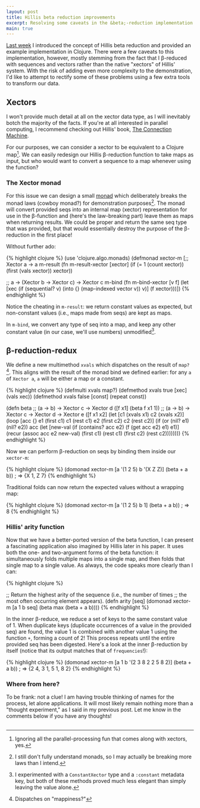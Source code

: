 ```yaml
---
layout: post
title: Hillis beta reduction improvements
excerpt: Resolving some caveats in the &beta;-reduction implementation.
main: true
---
```


[Last week][1] I introduced the concept of Hillis beta reduction and provided an example implementation in Clojure. There were a few caveats to this implementation, however, mostly stemming from the fact that I &beta;-reduced with sequences and vectors rather than the native "xectors" of Hillis' system. With the risk of adding even more complexity to the demonstration, I'd like to attempt to rectify some of these problems using a few extra tools to transform our data.

## Xectors

I won't provide much detail at all on the xector data type, as I will inevitably botch the majority of the facts. If you're at all interested in parallel computing, I recommend checking out Hillis' book, [The Connection Machine][2].

For our purposes, we can consider a xector to be equivalent to a Clojure map[^1]. We can easily redesign our Hillis &beta;-reduction function to take maps as input, but who would want to convert a sequence to a map whenever using the function?

### The Xector monad

For this issue we can design a small [monad][3] which deliberately breaks the monad laws (cowboy monad?) for demonstration purposes[^2]. The monad will convert provided seqs into an internal map (xector) representation for use in the &beta;-function and (here's the law-breaking part) leave them as maps when returning results. We could be proper and return the same seq type that was provided, but that would essentially destroy the purpose of the &beta;-reduction in the first place!

Without further ado:

{% highlight clojure %}
(use 'clojure.algo.monads)
(defmonad xector-m
  [;; Xector a -> a
   m-result (fn m-result-xector [xector]
              (if (= 1 (count xector))
                (first (vals xector))
                xector))

   ;; a -> (Xector b -> Xector c) -> Xector c
   m-bind (fn m-bind-xector [v f]
            (let [xec (if (sequential? v)
                        (into {} (map-indexed vector v))
                        v)]
              (f xector)))])
{% endhighlight %}

Notice the cheating in `m-result`: we return constant values as expected, but non-constant values (i.e., maps made from seqs) are kept as maps.

In `m-bind`, we convert any type of seq into a map, and keep any other constant value (in our case, we'll use numbers) unmodified[^3].

## &beta;-reduction-redux

We define a new multimethod `xvals` which dispatches on the result of `map?`[^4]. This aligns with the result of the monad bind we defined earlier: for any `a` of `Xector a`, `a` will be either a map or a constant.

{% highlight clojure %}
(defmulti xvals map?)
(defmethod xvals true [xec] (vals xec))
(defmethod xvals false [const] (repeat const))

(defn beta
  ;; (a -> b) -> Xector c -> Xector d
  ([f x1]
     (beta f x1 1))
  ;; (a -> b) -> Xector c -> Xector d -> Xector e
  ([f x1 x2]
     (let [c1 (xvals x1)
           c2 (xvals x2)]
       (loop [acc {}
              e1 (first c1) c1 (rest c1)
              e2 (first c2) c2 (rest c2)]
         (if (or (nil? e1) (nil? e2))
           acc
           (let [new-val (if (contains? acc e2)
                           (f (get acc e2) e1)
                           e1)]
             (recur (assoc acc e2 new-val)
                    (first c1) (rest c1)
                    (first c2) (rest c2))))))))
{% endhighlight %}

Now we can perform &beta;-reduction on seqs by binding them inside our `xector-m`:

{% highlight clojure %}
(domonad xector-m
         [a '(1 2 5)
          b '(X Z Z)]
         (beta + a b))  ; => {X 1, Z 7}
{% endhighlight %}

Traditional folds can now return the expected values without a wrapping map:

{% highlight clojure %}
(domonad xector-m
         [a '(1 2 5)
          b 1]
         (beta + a b))  ; => 8
{% endhighlight %}

### Hillis' arity function

Now that we have a better-ported version of the beta function, I can present a fascinating application also imagined by Hillis later in his paper. It uses both the one- and two-argument forms of the beta function: it simultaneously folds multiple maps into a single map, and then folds that single map to a single value. As always, the code speaks more clearly than I can:

{% highlight clojure %}

;; Return the highest arity of the sequence (i.e., the number of times
;; the most often occurring element appears).
(defn arity [seq]
  (domonad xector-m
           [a 1
            b seq]
           (beta max (beta + a b))))
{% endhighlight %}

In the inner &beta;-reduce, we reduce a set of keys to the same constant value of 1. When duplicate keys (duplicate occurrences of a value in the provided seq) are found, the value 1 is combined with another value 1 using the function `+`, forming a count of 2! This process repeats until the entire provided seq has been digested. Here's a look at the inner &beta;-reduction by itself (notice that its output matches that of `frequencies`!):

{% highlight clojure %}
(domonad xector-m
         [a 1
          b '(2 3 8 2 2 5 8 2)]
         (beta + a b))  ; => {2 4, 3 1, 5 1, 8 2}
{% endhighlight %}

### Where from here?

To be frank: not a clue! I am having trouble thinking of names for the process, let alone applications. It will most likely remain nothing more than a "thought experiment," as I said in my previous post. Let me know in the comments below if you have any thoughts!

[^1]: Ignoring all the parallel-processing fun that comes along with xectors, yes.
[^2]: I still don't fully understand monads, so I may actually be breaking more laws than I intend.
[^3]: I experimented with a `ConstantXector` type and a `:constant` metadata key, but both of these methods proved much less elegant than simply leaving the value alone.
[^4]: Dispatches on "mappiness?"

[1]: /2012/hillis-beta-reduction-in-clojure/
[2]: http://www.amazon.com/gp/product/0262580977/ref=as_li_tf_tl?ie=UTF8&camp=1789&creative=9325&creativeASIN=0262580977&linkCode=as2&tag=blog0cbb-20
[3]: http://en.wikipedia.org/wiki/Monad_(functional_programming)

<img src="http://www.assoc-amazon.com/e/ir?t=blog0cbb-20&l=as2&o=1&a=0262580977" width="1" height="1" border="0" alt="" style="border:none !important; margin:0px !important;" />
